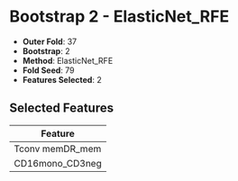 # Bootstrap 2 - ElasticNet_RFE

- **Outer Fold**: 37
- **Bootstrap**: 2
- **Method**: ElasticNet_RFE
- **Fold Seed**: 79
- **Features Selected**: 2

## Selected Features

| Feature |
|---------|
| Tconv memDR_mem |
| CD16mono_CD3neg |
